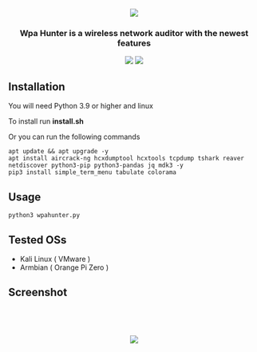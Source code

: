 <h1 align="center">
  <br>
  <img src="https://i.ibb.co/Pcn49nw/logo.jpg"></a>
</h1>

<h3 align="center">Wpa Hunter is a wireless network auditor with the newest features</h3>

<p align="center">
  <a> <href="https://opensource.org/licenses/"><img src="https://img.shields.io/badge/License-MIT-green.svg"> </a>
  <a> <href="https://www.python.org"><img src="https://img.shields.io/badge/Python-3.9-blue"> </a>
</p>
    
## Installation

You will need Python 3.9 or higher and linux
  
To install run **install.sh**
    
Or you can run the following commands 
```
apt update && apt upgrade -y
apt install aircrack-ng hcxdumptool hcxtools tcpdump tshark reaver netdiscover python3-pip python3-pandas jq mdk3 -y
pip3 install simple_term_menu tabulate colorama
```
    
## Usage
```
python3 wpahunter.py
```

## Tested OSs
- Kali Linux ( VMware )
- Armbian ( Orange Pi Zero )

## Screenshot
<h1 align="center">
  <br>
  <img src="https://i.ibb.co/RGXg6Sp/main.jpg"></a>
</h1>
